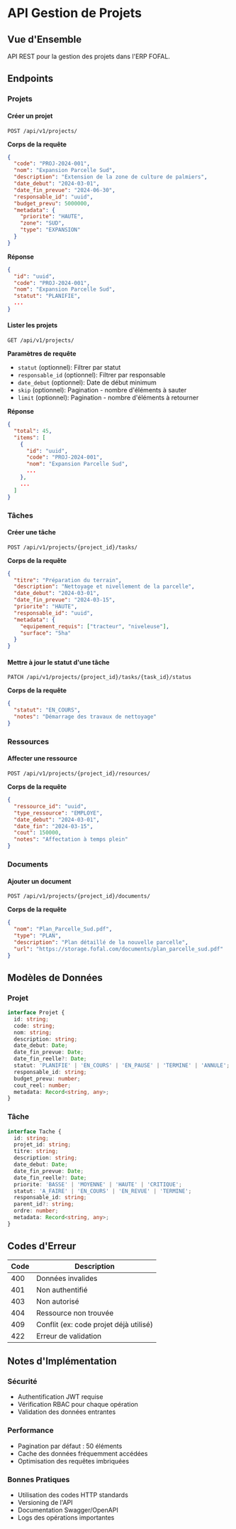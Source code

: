 # API Gestion de Projets

## Vue d'Ensemble
API REST pour la gestion des projets dans l'ERP FOFAL.

## Endpoints

### Projets

#### Créer un projet
```http
POST /api/v1/projects/
```

**Corps de la requête**
```json
{
  "code": "PROJ-2024-001",
  "nom": "Expansion Parcelle Sud",
  "description": "Extension de la zone de culture de palmiers",
  "date_debut": "2024-03-01",
  "date_fin_prevue": "2024-06-30",
  "responsable_id": "uuid",
  "budget_prevu": 5000000,
  "metadata": {
    "priorite": "HAUTE",
    "zone": "SUD",
    "type": "EXPANSION"
  }
}
```

**Réponse**
```json
{
  "id": "uuid",
  "code": "PROJ-2024-001",
  "nom": "Expansion Parcelle Sud",
  "statut": "PLANIFIE",
  ...
}
```

#### Lister les projets
```http
GET /api/v1/projects/
```

**Paramètres de requête**
- `statut` (optionnel): Filtrer par statut
- `responsable_id` (optionnel): Filtrer par responsable
- `date_debut` (optionnel): Date de début minimum
- `skip` (optionnel): Pagination - nombre d'éléments à sauter
- `limit` (optionnel): Pagination - nombre d'éléments à retourner

**Réponse**
```json
{
  "total": 45,
  "items": [
    {
      "id": "uuid",
      "code": "PROJ-2024-001",
      "nom": "Expansion Parcelle Sud",
      ...
    },
    ...
  ]
}
```

### Tâches

#### Créer une tâche
```http
POST /api/v1/projects/{project_id}/tasks/
```

**Corps de la requête**
```json
{
  "titre": "Préparation du terrain",
  "description": "Nettoyage et nivellement de la parcelle",
  "date_debut": "2024-03-01",
  "date_fin_prevue": "2024-03-15",
  "priorite": "HAUTE",
  "responsable_id": "uuid",
  "metadata": {
    "equipement_requis": ["tracteur", "niveleuse"],
    "surface": "5ha"
  }
}
```

#### Mettre à jour le statut d'une tâche
```http
PATCH /api/v1/projects/{project_id}/tasks/{task_id}/status
```

**Corps de la requête**
```json
{
  "statut": "EN_COURS",
  "notes": "Démarrage des travaux de nettoyage"
}
```

### Ressources

#### Affecter une ressource
```http
POST /api/v1/projects/{project_id}/resources/
```

**Corps de la requête**
```json
{
  "ressource_id": "uuid",
  "type_ressource": "EMPLOYE",
  "date_debut": "2024-03-01",
  "date_fin": "2024-03-15",
  "cout": 150000,
  "notes": "Affectation à temps plein"
}
```

### Documents

#### Ajouter un document
```http
POST /api/v1/projects/{project_id}/documents/
```

**Corps de la requête**
```json
{
  "nom": "Plan_Parcelle_Sud.pdf",
  "type": "PLAN",
  "description": "Plan détaillé de la nouvelle parcelle",
  "url": "https://storage.fofal.com/documents/plan_parcelle_sud.pdf"
}
```

## Modèles de Données

### Projet
```typescript
interface Projet {
  id: string;
  code: string;
  nom: string;
  description: string;
  date_debut: Date;
  date_fin_prevue: Date;
  date_fin_reelle?: Date;
  statut: 'PLANIFIE' | 'EN_COURS' | 'EN_PAUSE' | 'TERMINE' | 'ANNULE';
  responsable_id: string;
  budget_prevu: number;
  cout_reel: number;
  metadata: Record<string, any>;
}
```

### Tâche
```typescript
interface Tache {
  id: string;
  projet_id: string;
  titre: string;
  description: string;
  date_debut: Date;
  date_fin_prevue: Date;
  date_fin_reelle?: Date;
  priorite: 'BASSE' | 'MOYENNE' | 'HAUTE' | 'CRITIQUE';
  statut: 'A_FAIRE' | 'EN_COURS' | 'EN_REVUE' | 'TERMINE';
  responsable_id: string;
  parent_id?: string;
  ordre: number;
  metadata: Record<string, any>;
}
```

## Codes d'Erreur

| Code | Description |
|------|-------------|
| 400  | Données invalides |
| 401  | Non authentifié |
| 403  | Non autorisé |
| 404  | Ressource non trouvée |
| 409  | Conflit (ex: code projet déjà utilisé) |
| 422  | Erreur de validation |

## Notes d'Implémentation

### Sécurité
- Authentification JWT requise
- Vérification RBAC pour chaque opération
- Validation des données entrantes

### Performance
- Pagination par défaut : 50 éléments
- Cache des données fréquemment accédées
- Optimisation des requêtes imbriquées

### Bonnes Pratiques
- Utilisation des codes HTTP standards
- Versioning de l'API
- Documentation Swagger/OpenAPI
- Logs des opérations importantes
